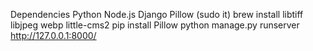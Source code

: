 Dependencies
	Python
	Node.js
	Django
	Pillow (sudo it)
		brew install libtiff libjpeg webp little-cms2
		pip install Pillow
python manage.py runserver
http://127.0.0.1:8000/

